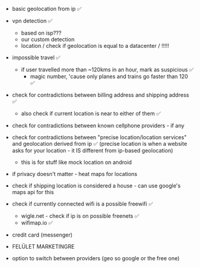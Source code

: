  - basic geolocation from ip ✅
 - vpn detection ✅
    - based on isp???
    - our custom detection
    - location / check if geolocation is equal to a datacenter / !!!!!
 - impossible travel ✅
    - if user travelled more than ~120kms in an hour, mark as suspicious ✅
        - magic number, 'cause only planes and trains go faster than 120 ✅
 - check for contradictions between billing address and shipping address ✅
    - also check if current location is near to either of them ✅
 - check for contradictions between known cellphone providers - if any
 - check for contradictions between "precise location/location services" and geolocation derived from ip ✅
  (precise location is when a website asks for your location - it IS different from ip-based geolocation)
    - this is for stuff like mock location on android
 - if privacy doesn't matter - heat maps for locations
 - check if shipping location is considered a house - can use google's maps api for this
 - check if currently connected wifi is a possible freewifi ✅
    - wigle.net - check if ip is on possible freenets ✅
    - wifimap.io ✅
   
 - credit card (messenger)
 - FELÜLET MARKETINGRE
 - option to switch between providers (geo so google or the free one)
